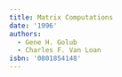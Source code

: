 ```yaml
---
title: Matrix Computations
date: '1996'
authors:
  - Gene H. Golub
  - Charles F. Van Loan
isbn: '0801854148'
---
```

